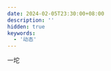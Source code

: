 ```yaml
---
date: 2024-02-05T23:30:00+08:00
description: ''
hidden: true
keywords:
  - '动态'
---
```


一坨

<!--more-->